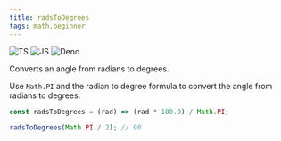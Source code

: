 ```yaml
---
title: radsToDegrees
tags: math,beginner
---
```


![TS](https://img.shields.io/badge/supports-typescript-blue.svg?style=flat-square)
![JS](https://img.shields.io/badge/supports-javascript-yellow.svg?style=flat-square)
![Deno](https://img.shields.io/badge/supports-deno-green.svg?style=flat-square)

Converts an angle from radians to degrees.

Use `Math.PI` and the radian to degree formula to convert the angle from radians to degrees.

```ts
const radsToDegrees = (rad) => (rad * 180.0) / Math.PI;
```

```ts
radsToDegrees(Math.PI / 2); // 90
```
